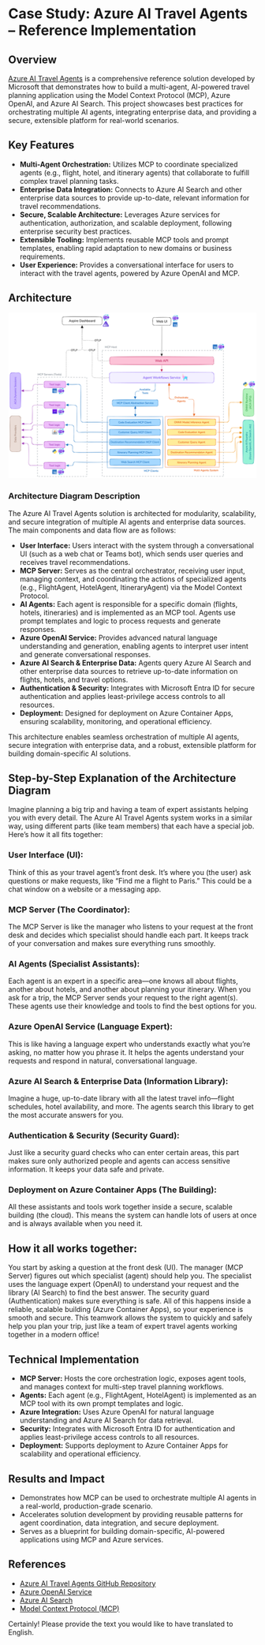 <!--
CO_OP_TRANSLATOR_METADATA:
{
  "original_hash": "b6b1bc868efed4cf02c52f8deada559d",
  "translation_date": "2025-05-17T17:20:59+00:00",
  "source_file": "09-CaseStudy/Readme.md",
  "language_code": "en"
}
-->
# Case Study: Azure AI Travel Agents – Reference Implementation

## Overview

[Azure AI Travel Agents](https://github.com/Azure-Samples/azure-ai-travel-agents) is a comprehensive reference solution developed by Microsoft that demonstrates how to build a multi-agent, AI-powered travel planning application using the Model Context Protocol (MCP), Azure OpenAI, and Azure AI Search. This project showcases best practices for orchestrating multiple AI agents, integrating enterprise data, and providing a secure, extensible platform for real-world scenarios.

## Key Features
- **Multi-Agent Orchestration:** Utilizes MCP to coordinate specialized agents (e.g., flight, hotel, and itinerary agents) that collaborate to fulfill complex travel planning tasks.
- **Enterprise Data Integration:** Connects to Azure AI Search and other enterprise data sources to provide up-to-date, relevant information for travel recommendations.
- **Secure, Scalable Architecture:** Leverages Azure services for authentication, authorization, and scalable deployment, following enterprise security best practices.
- **Extensible Tooling:** Implements reusable MCP tools and prompt templates, enabling rapid adaptation to new domains or business requirements.
- **User Experience:** Provides a conversational interface for users to interact with the travel agents, powered by Azure OpenAI and MCP.

## Architecture
![Architecture](https://github.com/Azure-Samples/azure-ai-travel-agents/blob/main/docs/ai-travel-agents-architecture-diagram.png)

### Architecture Diagram Description

The Azure AI Travel Agents solution is architected for modularity, scalability, and secure integration of multiple AI agents and enterprise data sources. The main components and data flow are as follows:

- **User Interface:** Users interact with the system through a conversational UI (such as a web chat or Teams bot), which sends user queries and receives travel recommendations.
- **MCP Server:** Serves as the central orchestrator, receiving user input, managing context, and coordinating the actions of specialized agents (e.g., FlightAgent, HotelAgent, ItineraryAgent) via the Model Context Protocol.
- **AI Agents:** Each agent is responsible for a specific domain (flights, hotels, itineraries) and is implemented as an MCP tool. Agents use prompt templates and logic to process requests and generate responses.
- **Azure OpenAI Service:** Provides advanced natural language understanding and generation, enabling agents to interpret user intent and generate conversational responses.
- **Azure AI Search & Enterprise Data:** Agents query Azure AI Search and other enterprise data sources to retrieve up-to-date information on flights, hotels, and travel options.
- **Authentication & Security:** Integrates with Microsoft Entra ID for secure authentication and applies least-privilege access controls to all resources.
- **Deployment:** Designed for deployment on Azure Container Apps, ensuring scalability, monitoring, and operational efficiency.

This architecture enables seamless orchestration of multiple AI agents, secure integration with enterprise data, and a robust, extensible platform for building domain-specific AI solutions.

## Step-by-Step Explanation of the Architecture Diagram
Imagine planning a big trip and having a team of expert assistants helping you with every detail. The Azure AI Travel Agents system works in a similar way, using different parts (like team members) that each have a special job. Here’s how it all fits together:

### User Interface (UI):
Think of this as your travel agent’s front desk. It’s where you (the user) ask questions or make requests, like “Find me a flight to Paris.” This could be a chat window on a website or a messaging app.

### MCP Server (The Coordinator):
The MCP Server is like the manager who listens to your request at the front desk and decides which specialist should handle each part. It keeps track of your conversation and makes sure everything runs smoothly.

### AI Agents (Specialist Assistants):
Each agent is an expert in a specific area—one knows all about flights, another about hotels, and another about planning your itinerary. When you ask for a trip, the MCP Server sends your request to the right agent(s). These agents use their knowledge and tools to find the best options for you.

### Azure OpenAI Service (Language Expert):
This is like having a language expert who understands exactly what you’re asking, no matter how you phrase it. It helps the agents understand your requests and respond in natural, conversational language.

### Azure AI Search & Enterprise Data (Information Library):
Imagine a huge, up-to-date library with all the latest travel info—flight schedules, hotel availability, and more. The agents search this library to get the most accurate answers for you.

### Authentication & Security (Security Guard):
Just like a security guard checks who can enter certain areas, this part makes sure only authorized people and agents can access sensitive information. It keeps your data safe and private.

### Deployment on Azure Container Apps (The Building):
All these assistants and tools work together inside a secure, scalable building (the cloud). This means the system can handle lots of users at once and is always available when you need it.

## How it all works together:

You start by asking a question at the front desk (UI).
The manager (MCP Server) figures out which specialist (agent) should help you.
The specialist uses the language expert (OpenAI) to understand your request and the library (AI Search) to find the best answer.
The security guard (Authentication) makes sure everything is safe.
All of this happens inside a reliable, scalable building (Azure Container Apps), so your experience is smooth and secure.
This teamwork allows the system to quickly and safely help you plan your trip, just like a team of expert travel agents working together in a modern office!

## Technical Implementation
- **MCP Server:** Hosts the core orchestration logic, exposes agent tools, and manages context for multi-step travel planning workflows.
- **Agents:** Each agent (e.g., FlightAgent, HotelAgent) is implemented as an MCP tool with its own prompt templates and logic.
- **Azure Integration:** Uses Azure OpenAI for natural language understanding and Azure AI Search for data retrieval.
- **Security:** Integrates with Microsoft Entra ID for authentication and applies least-privilege access controls to all resources.
- **Deployment:** Supports deployment to Azure Container Apps for scalability and operational efficiency.

## Results and Impact
- Demonstrates how MCP can be used to orchestrate multiple AI agents in a real-world, production-grade scenario.
- Accelerates solution development by providing reusable patterns for agent coordination, data integration, and secure deployment.
- Serves as a blueprint for building domain-specific, AI-powered applications using MCP and Azure services.

## References
- [Azure AI Travel Agents GitHub Repository](https://github.com/Azure-Samples/azure-ai-travel-agents)
- [Azure OpenAI Service](https://azure.microsoft.com/en-us/products/ai-services/openai-service/)
- [Azure AI Search](https://azure.microsoft.com/en-us/products/ai-services/ai-search/)
- [Model Context Protocol (MCP)](https://modelcontextprotocol.io/)

Certainly! Please provide the text you would like to have translated to English.